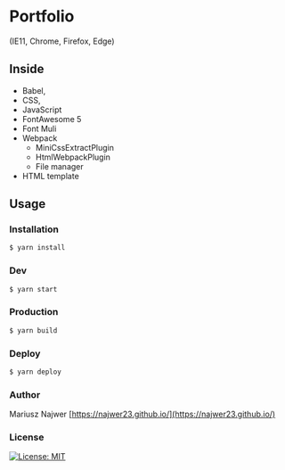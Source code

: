 # Portfolio
(IE11, Chrome, Firefox, Edge)

## Inside
- Babel, 
- CSS, 
- JavaScript
- FontAwesome 5
- Font Muli
- Webpack 
    - MiniCssExtractPlugin
    - HtmlWebpackPlugin
    - File manager
- HTML template

## Usage
### Installation
```sh
$ yarn install
```

### Dev
```sh
$ yarn start
```

### Production
```sh
$ yarn build
```

### Deploy
```sh
$ yarn deploy
```

### Author
Mariusz Najwer
[https://najwer23.github.io/](https://najwer23.github.io/)

### License
[![License: MIT](https://img.shields.io/badge/License-MIT-yellow.svg)](https://opensource.org/licenses/MIT)
